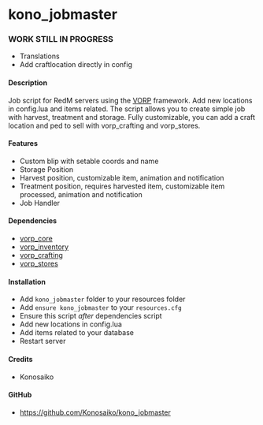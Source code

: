 # kono_jobmaster
### WORK STILL IN PROGRESS 
- Translations
- Add craftlocation directly in config


#### Description
Job script for RedM servers using the [VORP](https://github.com/VORPCORE) framework.
Add new locations in config.lua and items related. The script allows you to create simple job with harvest, treatment and storage. Fully customizable, you can add a craft location and ped to sell with vorp_crafting and vorp_stores.

#### Features
- Custom blip with setable coords and name
- Storage Position
- Harvest position, customizable item, animation and notification
- Treatment position, requires harvested item, customizable item processed, animation and notification
- Job Handler


#### Dependencies
- [vorp_core](https://github.com/VORPCORE/vorp-core-lua)
- [vorp_inventory](https://github.com/VORPCORE/vorp_inventory-lua)
- [vorp_crafting](https://github.com/VORPCORE/vorp_crafting)
- [vorp_stores](https://github.com/VORPCORE/vorp_stores-lua)


#### Installation
- Add `kono_jobmaster` folder to your resources folder
- Add `ensure kono_jobmaster` to your `resources.cfg`
- Ensure this script *after* dependencies script
- Add new locations in config.lua
- Add items related to your database
- Restart server

#### Credits
- Konosaiko

#### GitHub
- https://github.com/Konosaiko/kono_jobmaster
